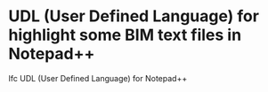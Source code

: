 # UDL (User Defined Language) for highlight some BIM text files in Notepad++
Ifc UDL  (User Defined Language) for Notepad++
